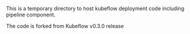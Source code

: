 This is a temporary directory to host kubeflow deployment code including pipeline component. 

The code is forked from Kubeflow v0.3.0 release